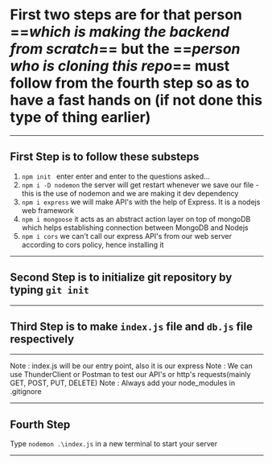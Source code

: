 # First two steps are for that person ==***which is making the backend from scratch***== but the ==***person who is cloning this repo***== must follow from the fourth step so as to have a fast hands on (if not done this type of thing earlier)

---

## First Step is to follow these substeps

1. `npm init ` enter enter and enter to the questions asked...
2.  `npm i -D nodemon` the server will get restart whenever we save our file - this is the use of nodemon and we are making it dev dependency
3. `npm i express` we will make API's with the help of Express. It is a nodejs web framework
4.  `npm i mongoose` it acts as an abstract action layer on top of mongoDB which helps establishing connection between MongoDB and Nodejs
5.  `npm i cors` we can't call our express API's from our web server according to cors policy, hence installing it

---

## Second Step is to initialize git repository by typing `git init`

---

## Third Step is to make `index.js` file and `db.js` file respectively

---
 Note : index.js will be our entry point, also it is our express 
 Note : We can use ThunderClient or Postman to test our API's or http's requests(mainly GET, POST, PUT, DELETE)
 Note : Always add your node_modules in .gitignore
 
---

## Fourth Step

Type `nodemon .\index.js` in a new terminal to start your server

---
